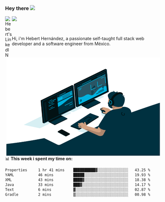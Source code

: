 ### Hey there <img src="https://media.giphy.com/media/hvRJCLFzcasrR4ia7z/giphy.gif" width="25px">
<a href="https://www.linkedin.com/in/evertcode/" target="_blank">
  <img align="left" alt="Hebert's LinkedIN" width="22px" src="https://raw.githubusercontent.com/peterthehan/peterthehan/master/assets/linkedin.svg" />
</a>

![](https://visitor-badge.glitch.me/badge?page_id=evertcode.evertcode)

<br />

Hi, i'm Hebert Hernández, a passionate self-taught full stack web developer and a software engineer from México.

<img align="right" alt="GIF" src="https://github.com/evertcode/evertcode/blob/master/code.gif?raw=true" width="500" height="320" />

📊 **This week i spent my time on:**

<!--START_SECTION:waka-->

```text
Properties     1 hr 41 mins    ██████████▓░░░░░░░░░░░░░░   43.25 %
YAML           46 mins         █████░░░░░░░░░░░░░░░░░░░░   19.93 %
XML            43 mins         ████▓░░░░░░░░░░░░░░░░░░░░   18.38 %
Java           33 mins         ███▓░░░░░░░░░░░░░░░░░░░░░   14.17 %
Text           6 mins          ▓░░░░░░░░░░░░░░░░░░░░░░░░   02.87 %
Gradle         2 mins          ▒░░░░░░░░░░░░░░░░░░░░░░░░   00.98 %
```

<!--END_SECTION:waka-->
